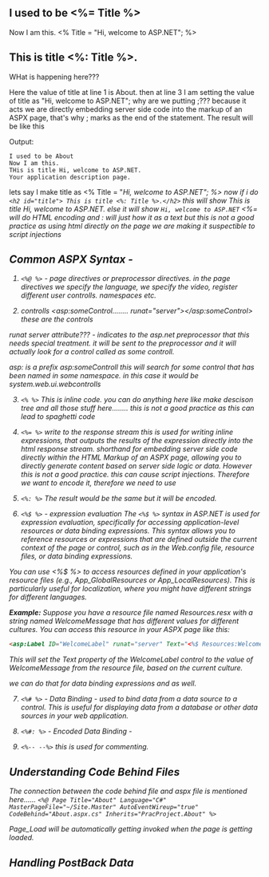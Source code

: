 ﻿<h2>I used to be <%= Title %></h2>
        Now I am this. 
        <% Title = "Hi, welcome to ASP.NET"; %>
        <h2 id="title"> This is title <%: Title %>.</h2>

WHat is happening here???

Here the value of title at line 1 is About.
then at line 3 I am setting the value of title as "Hi, welcome to ASP.NET";
why are we putting ;??? because it acts we are directly embedding server side code into the markup of an ASPX page, that's why ; marks as the end of the statement. 
The result will be like this

Output:
```
I used to be About
Now I am this.
THis is title Hi, welcome to ASP.NET.
Your application description page.
```

lets say I make title as 
 <% Title = "<i>Hi, welcome to ASP.NET<i>"; %>
 now if i do 
 `<h2 id="title"> This is title <%: Title %>.</h2>`
 this will show
 This is title <i>Hi, welcome to ASP.NET<i>.
 else it will 
 show `Hi, welcome to ASP.NET`
<%= will do HTML encoding
and : will just how it as a text
but this is not a good practice as using html directly on the page we are making it suspectible to script injections

## Common ASPX Syntax - 
1. `<%@ %>` - page directives or preprocessor directives. 
in the page directives we specify the language, we specify the video, register different user controlls. namespaces etc.

2. controlls
<asp:someControl........ runat="server"></asp:someControl>
these are the controls

runat server attribute??? - indicates to the asp.net preprocessor that this needs special treatment. it will be sent to the preprocessor and it will actually look for a control called as some controll. 

asp: is a prefix 
asp:someControll this will search for some control that has been named in some namespace. 
in this case it would be system.web.ui.webcontrolls


3. `<% %>`
This is inline code. 
you can do anything here like make descison tree and all those stuff here........
this is not a good practice as this can lead to spaghetti code

4. `<%= %>` write to the response stream
this is used for writing inline expressions, that outputs the results of the expression directly into the html response stream. 
shorthand for embedding server side code directly within the HTML Markup of an ASPX page, allowing you to directly generate content based on server side logic or data. 
However this is not a good practice. 
this can cause script injections. Therefore we want to encode it, therefore we need to use 

5. `<%: %>`
The result would be the same but it will be encoded. 

6. `<%$ %>` - expression evaluation
The `<%$ %>` syntax in ASP.NET is used for expression evaluation, specifically for accessing application-level resources or data binding expressions. This syntax allows you to reference resources or expressions that are defined outside the current context of the page or control, such as in the Web.config file, resource files, or data binding expressions.

You can use <%$ %> to access resources defined in your application's resource files (e.g., App_GlobalResources or App_LocalResources). This is particularly useful for localization, where you might have different strings for different languages.

**Example:**
Suppose you have a resource file named Resources.resx with a string named WelcomeMessage that has different values for different cultures. You can access this resource in your ASPX page like this:

```aspx
<asp:Label ID="WelcomeLabel" runat="server" Text="<%$ Resources:WelcomeMessage %>"></asp:Label>
```

This will set the Text property of the WelcomeLabel control to the value of WelcomeMessage from the resource file, based on the current culture.

we can do that for data binding expressions and as well. 


7. `<%# %>` - Data Binding - 
used to bind data from a data source to a control. This is useful for displaying data from a database or other data sources in your web application.


8. `<%#: %>` - Encoded Data Binding - 

9. `<%-- --%>`
this is used for commenting. 


## Understanding Code Behind Files

The connection between the code behind file and aspx file is mentioned here......
`<%@ Page Title="About" Language="C#" MasterPageFile="~/Site.Master" AutoEventWireup="true" CodeBehind="About.aspx.cs" Inherits="PracProject.About" %>`

Page_Load will be automatically getting invoked when the page is getting loaded. 


## Handling PostBack Data


